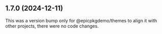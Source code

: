 ## 1.7.0 (2024-12-11)

This was a version bump only for @epicpkgdemo/themes to align it with other projects, there were no code changes.
